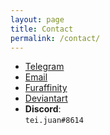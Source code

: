```yaml
---
layout: page
title: Contact
permalink: /contact/
---
```


- [Telegram](https://t.me/tei_juan)
- [Email](mailto:tei-juan@hotmail.com)
- [Furaffinity](https://www.furaffinity.net/user/teixeira-juan)
- [Deviantart](https://www.deviantart.com/tei-juan)
- **Discord**:  
`tei.juan#8614`